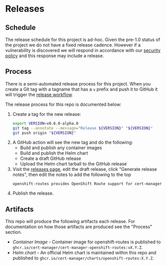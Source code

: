 # Releases

## Schedule

The release schedule for this project is ad-hoc. Given the pre-1.0 status of the project we do not have a fixed release cadence. However if a vulnerability is discovered we will respond in accordance with our [security policy](https://github.com/cert-manager/community/blob/main/SECURITY.md) and this response may include a release.

## Process

There is a semi-automated release process for this project. When you create a Git tag with a tagname that has a `v` prefix and push it to GitHub it will trigger the [release workflow].

The release process for this repo is documented below:

1. Create a tag for the new release:
    ```sh
   export VERSION=v0.6.0-alpha.0
   git tag --annotate --message="Release ${VERSION}" "${VERSION}"
   git push origin "${VERSION}"
   ```
2. A GitHub action will see the new tag and do the following:
    - Build and publish any container images
    - Build and publish the Helm chart
    - Create a draft GitHub release
    - Upload the Helm chart tarball to the GitHub release
3. Visit the [releases page], edit the draft release, click "Generate release notes", then edit the notes to add the following to the top
    ```
    openshift-routes provides OpenShift Route support for cert-manager
    ```
4. Publish the release.

## Artifacts

This repo will produce the following artifacts each release. For documentation on how those artifacts are produced see the "Process" section.

- *Container Image* - Container image for openshift-routes is published to `ghcr.io/cert-manager/cert-manager-openshift-routes:vX.Y.Z`. 
- *Helm chart* - An official Helm chart is maintained within this repo and published to `ghcr.io/cert-manager/charts/openshift-routes:X.Y.Z`. 

[release workflow]: https://github.com/cert-manager/openshift-routes/actions/workflows/release.yaml
[releases page]: https://github.com/cert-manager/openshift-routes/releases